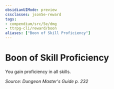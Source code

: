 ```yaml
---
obsidianUIMode: preview
cssclasses: json5e-reward
tags:
- compendium/src/5e/dmg
- ttrpg-cli/reward/boon
aliases: ["Boon of Skill Proficiency"]
---
```

# Boon of Skill Proficiency

You gain proficiency in all skills.

*Source: Dungeon Master's Guide p. 232*